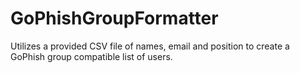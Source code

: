 # GoPhishGroupFormatter
Utilizes a provided CSV file of names, email and position to create a GoPhish group compatible list of users.
